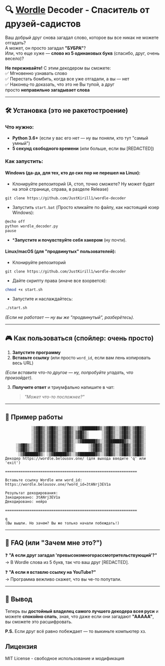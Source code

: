 # 🔍 [Wordle](https://wordle.belousov.one/) Decoder - Спаситель от друзей-садистов

Ваш добрый друг снова загадал слово, которое вы все никак не можете отгадать?  
А может, он просто загадал **"БУБРА"**?  
Или, что еще хуже — **слово из 5 одинаковых букв** (спасибо, друг, очень весело)?

**Не переживайте!** С этим декодером вы сможете:  
✅ Мгновенно узнавать слово  
✅ Перестать бомбить, когда все уже отгадали, а вы — нет  
✅ Наконец-то доказать, что это не Вы тупой, а друг просто **неправильно загадывает слова**

---

## 🛠 Установка (это не ракетостроение)

### Что нужно:

- **Python 3.6+** (если у вас его нет — ну вы поняли, кто тут "самый умный")
- **5 секунд свободного времени** (или больше, если вы \[REDACTED\])

### Как запустить:

#### **Windows** (да-да, для тех, кто до сих пор не перешел на Linux):

* Клонируйте репозиторий (А, стоп, точно сможете? Ну может будет на этой странице, справа, в разделе Release)
```
git clone https://github.com/JustKirill1/wordle-decoder
```
* Запустить `start.bat` (Просто кликайте по файлу, как настоящий юзер Windows):
```bash
@echo off
python wordle_decoder.py
pause
```
* ***Запустите и почувствуйте себя хакером** (ну почти).
#### **Linux/macOS** (для "продвинутых" пользователей):

* Клонируйте репозиторий
```
git clone https://github.com/JustKirill1/wordle-decoder
```
* Дайте скрипту права (иначе все взорвется):
```bash
chmod +x start.sh
```
* Запустите и наслаждайтесь:
```bash
./start.sh
```
_(Если не работает — ну вы же "продвинутый", разберётесь)._

---
## 🎮 Как пользоваться (спойлер: очень просто)

1. **Запустите программу**
2. **Вставьте ссылку** (или просто `word_id`, если вам лень копировать весь URL)  


_(Если вставите что-то другое — ну, попробуйте угадать, что произойдет)._

3. **Получите ответ** и триумфально напишите в чат:
    
    > _"Может что-то посложнее?"_
    

---

## 🔮 Пример работы

```
            ░▒▓█▓▒░▒▓█▓▒░░▒▓█▓▒░░▒▓███████▓▒░▒▓█▓▒░░▒▓█▓▒░▒▓█▓▒░ 
            ░▒▓█▓▒░▒▓█▓▒░░▒▓█▓▒░▒▓█▓▒░      ░▒▓█▓▒░░▒▓█▓▒░▒▓█▓▒░ 
            ░▒▓█▓▒░▒▓█▓▒░░▒▓█▓▒░▒▓█▓▒░      ░▒▓█▓▒░░▒▓█▓▒░▒▓█▓▒░ 
            ░▒▓█▓▒░▒▓█▓▒░░▒▓█▓▒░░▒▓██████▓▒░░▒▓███████▓▒░░▒▓█▓▒░ 
     ░▒▓█▓▒░░▒▓█▓▒░▒▓█▓▒░░▒▓█▓▒░      ░▒▓█▓▒░▒▓█▓▒░░▒▓█▓▒░▒▓█▓▒░ 
     ░▒▓█▓▒░░▒▓█▓▒░▒▓█▓▒░░▒▓█▓▒░      ░▒▓█▓▒░▒▓█▓▒░░▒▓█▓▒░▒▓█▓▒░ 
      ░▒▓██████▓▒░ ░▒▓██████▓▒░░▒▓███████▓▒░░▒▓█▓▒░░▒▓█▓▒░▒▓█▓▒░ 
Декодер https://wordle.belousov.one/ (для выхода введите 'q' или 'exit')                                          
    
============================================================

Вставьте ссылку Wordle или word_id:
https://wordle.belousov.one/?word_id=3tANrj3EV1a

Результат декодирования:
Закодировано: 3tANrj3EV1a
Декодировано: нейро

============================================================

q
(Вы вышли. Но зачем? Вы же только начали побеждать!)
```
---

## 🤔 FAQ (или "Зачем мне это?")

❓ **"А если друг загадал 'превысокомногорассмотрительствующий'?"**  
→ В Wordle слова из 5 букв, так что ваш друг \[REDACTED\].

❓ **"А если я вставлю ссылку на YouTube?"**  
→ Программа вежливо скажет, что вы че-то попутали.

---

## 🎉 Вывод

Теперь вы **достойный владелец самого лучшего декодера всея руси** и можете **спокойно спать**, зная, что даже если они загадают **"ААААА"**, вы сможете это расшифровать.

**P.S.** Если друг всё равно побеждает — то выкиньте компьютер хз.

## Лицензия

MIT License - свободное использование и модификация
